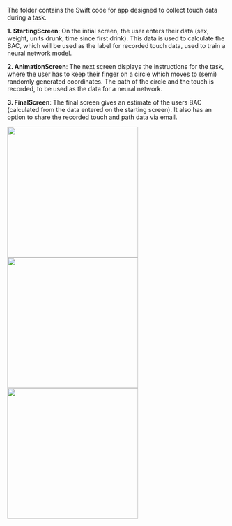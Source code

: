 
The folder contains the Swift code for app designed to collect touch data during a task.


**1. StartingScreen**: On the intial screen, the user enters their data (sex, weight, units drunk, time since first drink).
This data is used to calculate the BAC, which will be used as the label for recorded touch data, used to train a neural network model.

**2. AnimationScreen**: The next screen displays the instructions for the task, where the user has to keep their finger on a circle which moves to (semi) randomly generated coordinates. The path of the circle and the touch is recorded, to be used as the data for a neural network.

**3. FinalScreen**: The final screen gives an estimate of the users BAC (calculated from the data entered on the starting screen). 
It also has an option to share the recorded touch and path data via email. 

<img src="https://github.com/ng432/SoberSense/assets/73446355/faab1ce3-b59b-4bc4-95b7-cb549b24a6d1" width="300"> <img src="https://github.com/ng432/SoberSense/assets/73446355/88d1572c-c13e-4b3f-b7fe-c37177e461dc" width="300"> <img src="https://github.com/ng432/SoberSense/assets/73446355/a6ea3623-261a-4271-8a5e-f8ffbba3d690" width="300">













